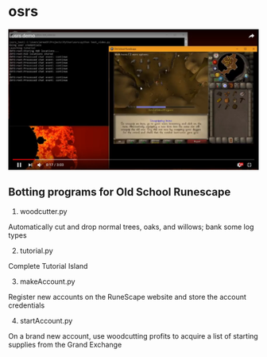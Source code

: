 # osrs

!['osrs_screenshot'](docs/osrsbot.png)

## Botting programs for Old School Runescape

1. woodcutter.py

Automatically cut and drop normal trees, oaks, and willows; bank some log types

2. tutorial.py

Complete Tutorial Island

3. makeAccount.py

Register new accounts on the RuneScape website and store the account credentials

4. startAccount.py

On a brand new account, use woodcutting profits to acquire a list of starting supplies from the Grand Exchange